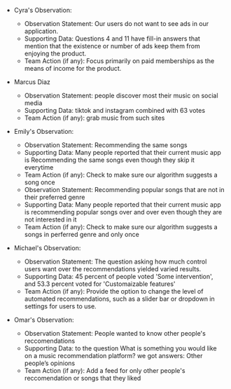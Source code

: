- Cyra's Observation:
  - Observation Statement: Our users do not want to see ads in our application.
  - Supporting Data: Questions 4 and 11 have fill-in answers that mention that the existence or number of ads keep them from enjoying the product.
  - Team Action (if any): Focus primarily on paid memberships as the means of income for the product.

- Marcus Diaz
  - Observation Statement: people discover most their music on social media
  - Supporting Data: tiktok and instagram combined with 63 votes
  - Team Action (if any): grab music from such sites

- Emily's Observation:
  - Observation Statement: Recommending the same songs
  - Supporting Data: Many people reported that their current music app is Recommending the same songs even though they skip it everytime
  - Team Action (if any): Check to make sure our algorithm suggests a song once
  - Observation Statement: Recommending popular songs that are not in their preferred genre
  - Supporting Data: Many people reported that their current music app is recommending popular songs over and over even though they are not interested in it
  - Team Action (if any): Check to make sure our algorithm suggests a songs in perferred genre and only once

- Michael's Observation:
  - Observation Statement: The question asking how much control users want over the recommendations yielded varied results.
  - Supporting Data: 45 percent of people voted 'Some intervention', and 53.3 percent voted for 'Customaizable features'
  - Team Action (if any): Provide the option to change the level of automated recommendations, such as a slider bar or dropdown in settings for users to use.
 
- Omar's Observation:
  - Observation Statement: People wanted to know other people's reccomendations 
  - Supporting Data: to the question What is something you would like on a music recommendation platform? we got answers: Other people’s opinions
  - Team Action (if any): Add a feed for only other people's reccomendation or songs that they liked 

